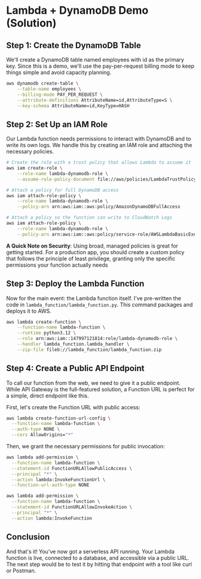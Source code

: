 # Lambda + DynamoDB Demo (Solution)

## Step 1: Create the DynamoDB Table

We'll create a DynamoDB table named employees with id as the primary key. Since this is a demo, we'll use the pay-per-request billing mode to keep things simple and avoid capacity planning.

```bash
aws dynamodb create-table \
    --table-name employees \
    --billing-mode PAY_PER_REQUEST \
    --attribute-definitions AttributeName=id,AttributeType=S \
    --key-schema AttributeName=id,KeyType=HASH
```

## Step 2: Set Up an IAM Role

Our Lambda function needs permissions to interact with DynamoDB and to write its own logs. We handle this by creating an IAM role and attaching the necessary policies.

```bash
# Create the role with a trust policy that allows Lambda to assume it
aws iam create-role \
    --role-name lambda-dynamodb-role \
    --assume-role-policy-document file://aws/policies/LambdaTrustPolicy.json

# Attach a policy for full DynamoDB access
aws iam attach-role-policy \
    --role-name lambda-dynamodb-role \
    --policy-arn arn:aws:iam::aws:policy/AmazonDynamoDBFullAccess

# Attach a policy so the function can write to CloudWatch Logs
aws iam attach-role-policy \
    --role-name lambda-dynamodb-role \
    --policy-arn arn:aws:iam::aws:policy/service-role/AWSLambdaBasicExecutionRole
```

**A Quick Note on Security**: Using broad, managed policies is great for getting started. For a production app, you should create a custom policy that follows the principle of least privilege, granting only the specific permissions your function actually needs

## Step 3: Deploy the Lambda Function

Now for the main event: the Lambda function itself. I've pre-written the code in `lambda_function/lambda_function.py`. This command packages and deploys it to AWS.

```bash
aws lambda create-function \
    --function-name lambda-function \
    --runtime python3.12 \
    --role arn:aws:iam::147997121814:role/lambda-dynamodb-role \
    --handler lambda_function.lambda_handler \
    --zip-file fileb://lambda_function/lambda_function.zip
```

## Step 4: Create a Public API Endpoint

To call our function from the web, we need to give it a public endpoint. While API Gateway is the full-featured solution, a Function URL is perfect for a simple, direct endpoint like this.

First, let's create the Function URL with public access:

```bash
aws lambda create-function-url-config \
  --function-name lambda-function \
  --auth-type NONE \
  --cors AllowOrigins="*"
```

Then, we grant the necessary permissions for public invocation:

```bash
aws lambda add-permission \
  --function-name lambda-function \
  --statement-id FunctionURLAllowPublicAccess \
  --principal "*" \
  --action lambda:InvokeFunctionUrl \
  --function-url-auth-type NONE

aws lambda add-permission \
  --function-name lambda-function \
  --statement-id FunctionURLAllowInvokeAction \
  --principal "*" \
  --action lambda:InvokeFunction
```

## Conclusion

And that's it! You've now got a serverless API running. Your Lambda function is live, connected to a database, and accessible via a public URL. The next step would be to test it by hitting that endpoint with a tool like curl or Postman.
